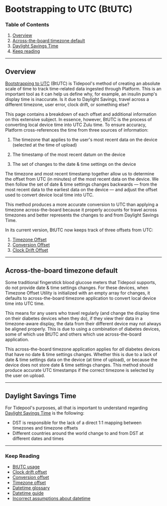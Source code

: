 # Bootstrapping to UTC (BtUTC)

### Table of Contents

1. [Overview](#overview)
2. [Across-the-board timezone default](#acrosstheboard-timezone-default)
3. [Daylight Savings Time](#daylight-savings-time)
4. [Keep reading](#keep-reading)

---
## Overview

[Bootstrapping to UTC](https://github.com/tidepool-org/uploader/blob/develop/lib/TimezoneOffsetUtil.js) (BtUTC) is Tidepool's method of creating an absolute scale of time to track time-related data ingested through Platform. This is an important tool as it can help us define why, for example, an insulin pump's display time is inaccurate. Is it due to Daylight Savings, travel across a different timezone, user error, clock drift, or something else?

This page contains a breakdown of each offset and additional information on this extensive subject. In essence, however, BtUTC is the process of converting local device time into UTC Zulu time. To ensure accuracy,  Platform cross-references the time from three sources of information:

1. The timezone that applies to the user's most recent data on the device (selected at the time of upload)

2. The timestamp of the most recent datum on the device

3. The set of changes to the date & time settings on the device

The timezone and most recent timestamp together allow us to determine the offset from UTC (in minutes) of the most recent data on the device. We then follow the set of date & time settings changes backwards — from the most recent data to the earliest data on the device — and adjust the offset used to convert device local time into UTC.

This method produces a more accurate conversion to UTC than applying a timezone across-the-board because it properly accounts for travel across timezones and better represents the changes to and from Daylight Savings Time.

In its current version, BtUTC now keeps track of three offsets from UTC:

1. [Timezone Offset](./btutc/timezone.md) 
2. [Conversion Offset](./btutc/conversion.md)
3. [Clock Drift Offset](./btutc/clock-drift.md)

---
## Across-the-board timezone default

Some traditional fingerstick blood glucose meters that Tidepool supports, do not provide date & time settings changes. For these devices, when Timezone Offset Utility is initialized with an empty array for changes, it defaults to across-the-board timezone application to convert local device time into UTC time.

This means for any users who travel regularly (and change the display time on their diabetes devices when they do), if they view their data in a timezone-aware display, the data from their different device may not always be aligned properly. This is due to using a combination of diabetes devices, some of which use BtUTC and others which use across-the-board application.

This across-the-board timezone application applies for *all* diabetes devices that have no date & time settings changes. Whether this is due to a lack of date & time settings data on the device (at time of upload), or because the device does not store date & time settings changes. This method should produce accurate UTC timestamps if the correct timezone is selected by the user on upload.

---

## Daylight Savings Time

For Tidepool's purposes, all that is important to understand regarding [Daylight Savings Time](./glossary.md#dst) is the following:

* DST is responsible for the lack of a direct 1:1 mapping between timezones and timezone offsets
* Different countries around the world change to and from DST at different dates and times

---

### Keep Reading

* [BtUTC usage](./btutc/usage.md)
* [Clock drift offset](./btutc/clock-drift.md)
* [Conversion offset](./btutc/conversion.md)
* [Timezone offset](./btutc/timezone.md)
* [Datetime glossary](./glossary.md)
* [Datetime guide](../datetime.md)
* [Incorrect assumptions about datetime](./assumptions.md)
